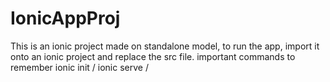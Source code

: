 ﻿# IonicAppProj
 
This is an ionic project made on standalone model, to run the app, import it onto an ionic project and replace the src file. 
important commands to remember 
ionic init / ionic serve / 
